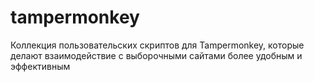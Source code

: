 # tampermonkey
Коллекция пользовательских скриптов для Tampermonkey, которые делают взаимодействие с выборочными сайтами более удобным и эффективным
